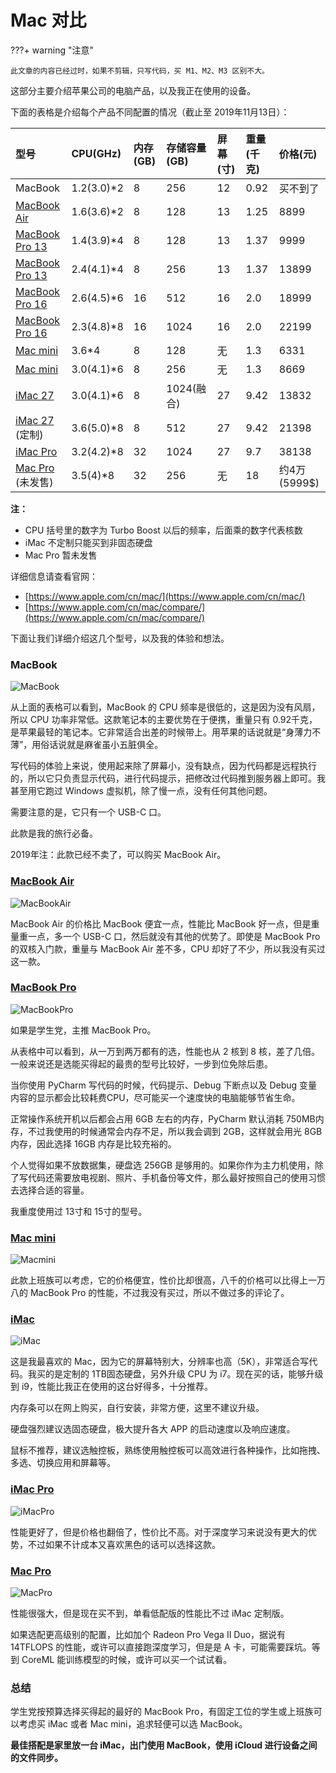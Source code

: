 # Mac 对比

???+ warning "注意"

    此文章的内容已经过时，如果不剪辑，只写代码，买 M1、M2、M3 区别不大。

这部分主要介绍苹果公司的电脑产品，以及我正在使用的设备。

下面的表格是介绍每个产品不同配置的情况（截止至 2019年11月13日）：

| 型号 | CPU\(GHz\) | 内存\(GB\) | 存储容量\(GB\) | 屏幕\(寸\) | 重量\(千克\) | 价格\(元\) |
| :--- | :--- | :--- | :--- | :--- | :--- | :--- |
| MacBook | 1.2\(3.0\)\*2 | 8 | 256 | 12 | 0.92 | 买不到了 |
| [MacBook Air](https://www.apple.com/cn/macbook-air/specs/) | 1.6\(3.6\)\*2 | 8 | 128 | 13 | 1.25 | 8899 |
| [MacBook Pro 13](https://www.apple.com/cn/macbook-pro-13/specs/) | 1.4\(3.9\)\*4 | 8 | 128 | 13 | 1.37 | 9999 |
| [MacBook Pro 13](https://www.apple.com/cn/macbook-pro-13/specs/) | 2.4\(4.1\)\*4 | 8 | 256 | 13 | 1.37 | 13899 |
| [MacBook Pro 16](https://www.apple.com/cn/macbook-pro-16/specs/) | 2.6\(4.5\)\*6 | 16 | 512 | 16 | 2.0 | 18999 |
| [MacBook Pro 16](https://www.apple.com/cn/macbook-pro-16/specs/) | 2.3\(4.8\)\*8 | 16 | 1024 | 16 | 2.0 | 22199 |
| [Mac mini](https://www.apple.com/cn/mac-mini/specs/) | 3.6\*4 | 8 | 128 | 无 | 1.3 | 6331 |
| [Mac mini](https://www.apple.com/cn/mac-mini/specs/) | 3.0\(4.1\)\*6 | 8 | 256 | 无 | 1.3 | 8669 |
| [iMac 27](https://www.apple.com/cn/imac/specs/) | 3.0\(4.1\)\*6 | 8 | 1024\(融合\) | 27 | 9.42 | 13832 |
| [iMac 27](https://www.apple.com/cn/shop/buy-mac/imac/MRR12CH/A#) \(定制\) | 3.6\(5.0\)\*8 | 8 | 512 | 27 | 9.42 | 21398 |
| [iMac Pro](https://www.apple.com/cn/imac-pro/specs/) | 3.2\(4.2\)\*8 | 32 | 1024 | 27 | 9.7 | 38138 |
| [Mac Pro](https://www.apple.com/cn/mac-pro/specs/) \(未发售\) | 3.5\(4\)\*8 | 32 | 256 | 无 | 18 | 约4万\(5999$\) |

**注：**

* CPU 括号里的数字为 Turbo Boost 以后的频率，后面乘的数字代表核数
* iMac 不定制只能买到非固态硬盘
* Mac Pro 暂未发售

详细信息请查看官网：

* [https://www.apple.com/cn/mac/](https://www.apple.com/cn/mac/)
* [https://www.apple.com/cn/mac/compare/](https://www.apple.com/cn/mac/compare/)

下面让我们详细介绍这几个型号，以及我的体验和想法。

### MacBook

![MacBook](mac-compare/macbook.png)

从上面的表格可以看到，MacBook 的 CPU 频率是很低的，这是因为没有风扇，所以 CPU 功率非常低。这款笔记本的主要优势在于便携，重量只有 0.92千克，是苹果最轻的笔记本。它非常适合出差的时候带上。用苹果的话说就是“身薄力不薄”，用俗话说就是麻雀虽小五脏俱全。

写代码的体验上来说，使用起来除了屏幕小，没有缺点，因为代码都是远程执行的，所以它只负责显示代码，进行代码提示，把修改过代码推到服务器上即可。我甚至用它跑过 Windows 虚拟机，除了慢一点，没有任何其他问题。

需要注意的是，它只有一个 USB-C 口。

此款是我的旅行必备。

2019年注：此款已经不卖了，可以购买 MacBook Air。

### [MacBook Air](https://www.apple.com/cn/macbook-air/)

![MacBookAir](mac-compare/macbook-air-201810-gallery4.jpg)

MacBook Air 的价格比 MacBook 便宜一点，性能比 MacBook 好一点，但是重量重一点，多一个 USB-C 口，然后就没有其他的优势了。即使是 MacBook Pro 的双核入门款，重量与 MacBook Air 差不多，CPU 却好了不少，所以我没有买过这一款。

### [MacBook Pro](https://www.apple.com/cn/macbook-pro/)

![MacBookPro](mac-compare/mbp16touch-space-select-201911_GEO_CN.jpg)

如果是学生党，主推 MacBook Pro。

从表格中可以看到，从一万到两万都有的选，性能也从 2 核到 8 核，差了几倍。一般来说还是选能买得起的最贵的型号比较好，一步到位免除后患。

当你使用 PyCharm 写代码的时候，代码提示、Debug 下断点以及 Debug 变量内容的显示都会比较耗费CPU，尽可能买一个速度快的电脑能够节省生命。

正常操作系统开机以后都会占用 6GB 左右的内存，PyCharm 默认消耗 750MB内存，不过我使用的时候通常会内存不足，所以我会调到 2GB，这样就会用光 8GB 内存，因此选择 16GB 内存是比较充裕的。

个人觉得如果不放数据集，硬盘选 256GB 是够用的。如果你作为主力机使用，除了写代码还需要放电视剧、照片、手机备份等文件，那么最好按照自己的使用习惯去选择合适的容量。

我重度使用过 13寸和 15寸的型号。

### [Mac mini](https://www.apple.com/cn/mac-mini/)

![Macmini](mac-compare/mac-mini-hero-201810.jpg)

此款上班族可以考虑，它的价格便宜，性价比却很高，八千的价格可以比得上一万八的 MacBook Pro 的性能，不过我没有买过，所以不做过多的评论了。

### [iMac](https://www.apple.com/cn/imac/)

![iMac](mac-compare/imac-gallery1-201706_GEO_CN.jpg)

这是我最喜欢的 Mac，因为它的屏幕特别大，分辨率也高（5K），非常适合写代码。我买的是定制的 1TB固态硬盘，另外升级 CPU 为 i7。现在买的话，能够升级到 i9，性能比我正在使用的这台好得多，十分推荐。

内存条可以在网上购买，自行安装，非常方便，这里不建议升级。

硬盘强烈建议选固态硬盘，极大提升各大 APP 的启动速度以及响应速度。

鼠标不推荐，建议选触控板，熟练使用触控板可以高效进行各种操作，比如拖拽、多选、切换应用和屏幕等。

### [iMac Pro](https://www.apple.com/cn/imac-pro/)

![iMacPro](mac-compare/imacpro-27-retina-selection-hero.jpg)

性能更好了，但是价格也翻倍了，性价比不高。对于深度学习来说没有更大的优势，不过如果不计成本又喜欢黑色的话可以选择这款。

### [Mac Pro](https://www.apple.com/cn/mac-pro/)

![MacPro](mac-compare/mac-pro.jpg)

性能很强大，但是现在买不到，单看低配版的性能比不过 iMac 定制版。

如果选配更高级别的配置，比如加个 Radeon Pro Vega II Duo，据说有 14TFLOPS 的性能，或许可以直接跑深度学习，但是是 A 卡，可能需要踩坑。等到 CoreML 能训练模型的时候，或许可以买一个试试看。

### 总结

学生党按预算选择买得起的最好的 MacBook Pro，有固定工位的学生或上班族可以考虑买 iMac 或者 Mac mini，追求轻便可以选 MacBook。

**最佳搭配是家里放一台 iMac，出门使用 MacBook，使用 iCloud 进行设备之间的文件同步。**
